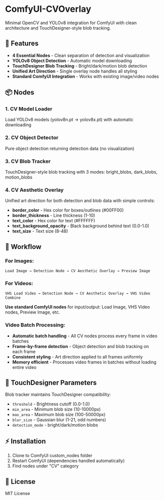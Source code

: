 # ComfyUI-CVOverlay

Minimal OpenCV and YOLOv8 integration for ComfyUI with clean architecture and TouchDesigner-style blob tracking.

## 🎯 Features

- **4 Essential Nodes** - Clean separation of detection and visualization
- **YOLOv8 Object Detection** - Automatic model downloading  
- **TouchDesigner Blob Tracking** - Bright/dark/motion blob detection
- **Unified Art Direction** - Single overlay node handles all styling
- **Standard ComfyUI Integration** - Works with existing image/video nodes

## 📦 Nodes

### 1. CV Model Loader
Load YOLOv8 models (yolov8n.pt → yolov8x.pt) with automatic downloading

### 2. CV Object Detector  
Pure object detection returning detection data (no visualization)

### 3. CV Blob Tracker
TouchDesigner-style blob tracking with 3 modes: bright_blobs, dark_blobs, motion_blobs

### 4. CV Aesthetic Overlay
Unified art direction for both detection and blob data with simple controls:
- **border_color** - Hex color for boxes/outlines (#00FF00)
- **border_thickness** - Line thickness (1-10)
- **text_color** - Hex color for text (#FFFFFF)
- **text_background_opacity** - Black background behind text (0.0-1.0)
- **text_size** - Text size (8-48)

## 🔄 Workflow

### **For Images:**
```
Load Image → Detection Node → CV Aesthetic Overlay → Preview Image
```

### **For Videos:**
```
VHS Load Video → Detection Node → CV Aesthetic Overlay → VHS Video Combine
```

**Use standard ComfyUI nodes** for input/output: Load Image, VHS Video nodes, Preview Image, etc.

### **Video Batch Processing:**
- **Automatic batch handling** - All CV nodes process every frame in video batches
- **Frame-by-frame detection** - Object detection and blob tracking on each frame
- **Consistent styling** - Art direction applied to all frames uniformly
- **Memory efficient** - Processes video frames in batches without loading entire video

## 🔧 TouchDesigner Parameters

Blob tracker maintains TouchDesigner compatibility:
- `threshold` - Brightness cutoff (0.0-1.0)
- `min_area` - Minimum blob size (10-10000px) 
- `max_area` - Maximum blob size (100-50000px)
- `blur_size` - Gaussian blur (1-21, odd numbers)
- `detection_mode` - bright/dark/motion blobs

## ⚡ Installation

1. Clone to ComfyUI custom_nodes folder
2. Restart ComfyUI (dependencies handled automatically)
3. Find nodes under "CV" category

## 📄 License

MIT License
